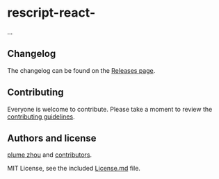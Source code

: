 # rescript-react-

...

## Changelog

The changelog can be found on the [Releases page](https://github.com/plume-LJ/rescript-react-/releases).

## Contributing

Everyone is welcome to contribute. Please take a moment to review the [contributing guidelines](Contributing.md).

## Authors and license

[plume zhou](https://github.com/plume-LJ) and [contributors](https://github.com/plume-LJ/rescript-react-/graphs/contributors).

MIT License, see the included [License.md](License.md) file.
